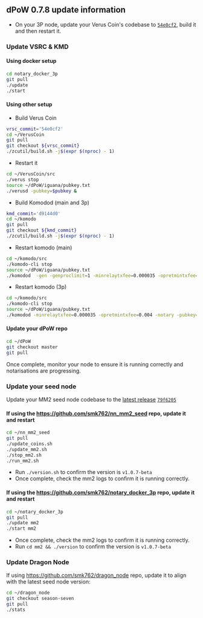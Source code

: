 ## dPoW 0.7.8 update information

- On your 3P node, update your Verus Coin's codebase to [`54e0cf2`](https://github.com/VerusCoin/VerusCoin/tree/54e0cf27af6cc1f0204830f7009e10d9a05d040b), build it and then restart it.

### Update VSRC & KMD

#### Using docker setup

```bash
cd notary_docker_3p
git pull
./update
./start
```

#### Using other setup

- Build Verus Coin

```bash
vrsc_commit='54e0cf2'
cd ~/VerusCoin
git pull
git checkout ${vrsc_commit}
./zcutil/build.sh -j$(expr $(nproc) - 1)
```

- Restart it

```bash
cd ~/VerusCoin/src
./verus stop
source ~/dPoW/iguana/pubkey.txt
./verusd -pubkey=$pubkey &
```

- Build Komodod (main and 3p)

```bash
kmd_commit='d9144d0'
cd ~/komodo
git pull
git checkout ${kmd_commit}
./zcutil/build.sh -j$(expr $(nproc) - 1)
```

- Restart komodo (main)

```bash
cd ~/komodo/src
./komodo-cli stop
source ~/dPoW/iguana/pubkey.txt
./komodod  -gen -genproclimit=1 -minrelaytxfee=0.000035 -opretmintxfee=0.004 -notary=.litecoin/litecoin.conf -pubkey=$pubkey &
```

- Restart komodo (3p)

```bash
cd ~/komodo/src
./komodo-cli stop
source ~/dPoW/iguana/pubkey.txt
./komodod -minrelaytxfee=0.000035 -opretmintxfee=0.004 -notary -pubkey=$pubkey &
```

#### Update your dPoW repo

```bash
cd ~/dPoW
git checkout master
git pull
```

Once complete, monitor your node to ensure it is running correctly and notarisations are progressing.

### Update your seed node

Update your MM2 seed node codebase to the [latest release](https://github.com/KomodoPlatform/komodo-defi-framework/releases/tag/v1.0.7-beta)  [`79f6205`](https://github.com/KomodoPlatform/komodo-defi-framework/tree/79f620559a635704959d3e88067f7ffe5ee30f1f)

#### If using the https://github.com/smk762/nn_mm2_seed repo, update it and restart

```bash
cd ~/nn_mm2_seed
git pull
./update_coins.sh
./update_mm2.sh
./stop_mm2.sh
./run_mm2.sh
```

- Run `./version.sh` to confirm the version is `v1.0.7-beta`
- Once complete, check the mm2 logs to confirm it is running correctly.

#### If using the https://github.com/smk762/notary_docker_3p repo, update it and restart

```bash
cd ~/notary_docker_3p
git pull
./update mm2
./start mm2
```

- Once complete, check the mm2 logs to confirm it is running correctly.
- Run `cd mm2 && ./version` to confirm the version is `v1.0.7-beta`

### Update Dragon Node

If using https://github.com/smk762/dragon_node repo, update it to align with the latest seed node version:

```bash
cd ~/dragon_node
git checkout season-seven
git pull
./stats
```
